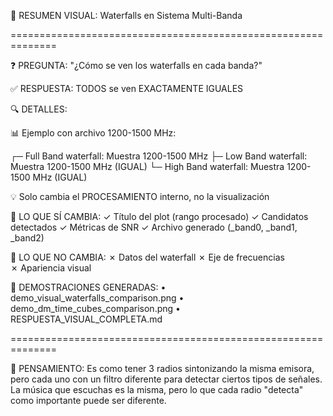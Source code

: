 🎨 RESUMEN VISUAL: Waterfalls en Sistema Multi-Banda

==============================================================

❓ PREGUNTA: "¿Cómo se ven los waterfalls en cada banda?"

✅ RESPUESTA: TODOS se ven EXACTAMENTE IGUALES

🔍 DETALLES:

📊 Ejemplo con archivo 1200-1500 MHz:

┌─ Full Band waterfall: Muestra 1200-1500 MHz
├─ Low Band waterfall: Muestra 1200-1500 MHz (IGUAL)
└─ High Band waterfall: Muestra 1200-1500 MHz (IGUAL)

💡 Solo cambia el PROCESAMIENTO interno, no la visualización

🎯 LO QUE SÍ CAMBIA:
✓ Título del plot (rango procesado)
✓ Candidatos detectados
✓ Métricas de SNR
✓ Archivo generado (\_band0, \_band1, \_band2)

🎯 LO QUE NO CAMBIA:
✗ Datos del waterfall
✗ Eje de frecuencias  
 ✗ Apariencia visual

📁 DEMOSTRACIONES GENERADAS:
• demo_visual_waterfalls_comparison.png
• demo_dm_time_cubes_comparison.png
• RESPUESTA_VISUAL_COMPLETA.md

==============================================================

💭 PENSAMIENTO:
Es como tener 3 radios sintonizando la misma emisora,
pero cada uno con un filtro diferente para detectar
ciertos tipos de señales. La música que escuchas es
la misma, pero lo que cada radio "detecta" como
importante puede ser diferente.
